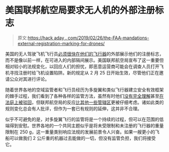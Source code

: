# 美国联邦航空局要求无人机的外部注册标志

> 原文:[https://hack aday . com/2019/02/26/the-FAA-mandations-external-registration-marking-for-drones/](https://hackaday.com/2019/02/26/the-faa-mandates-external-registration-markings-for-drones/)

美国的无人驾驶飞机飞行员[必须很快在他们的飞行器](https://www.faa.gov/news/updates/?newsid=93045)的外部展示他们的注册标志，而不是像以前一样，在可进入的内部隔间展示。美国联邦航空局宣布了这一重要但相对较小的法规变化，以回应人们的担忧，即恶意运营商可能会在调查人员打开飞机寻找注册时给飞机设置陷阱。新的规定从 2 月 25 日开始生效，尽管他们正在邀请公众对其进行评论。

随着世界各地的空域监管者和飞行员经历为多旋翼和类似飞行器建立安全有效框架的棘手过程，我们看到了各种各样的监管方法，虽然有时他们[没有完全理解](https://hackaday.com/2015/12/21/heres-the-reason-the-faas-drone-registration-system-doesnt-make-sense/)甚至[在法庭上被驳回](https://hackaday.com/2017/05/20/faas-drone-registration-system-struck-down-for-hobbyists/)，但联邦航空局的反应[比其他一些管辖区](https://hackaday.com/2019/01/28/drone-sightings-a-new-british-comedy-soap-opera/)更被仔细考虑。诸如此类的规则变化总会有人批评，但作为一套已有规则的延伸，这并非不合理。

似乎不可避免的是，对多旋翼飞行的监管将是一个持续的过程，但可以在范围的低端得到安慰。世界各地的一个共同主题似乎是将未受限制和未注册的飞行器的重量限制在 250 g，这一重量类别响应法规的发展前景令人兴奋。如果一艘更小的飞船可以做我们 2 公斤重的机器过去能做的一切，但没有监管负担，我们将接受它。